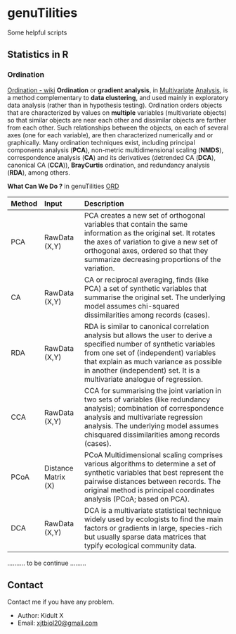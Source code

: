 # genuTilities
Some helpful scripts

## Statistics in R
### Ordination
[Ordination - wiki](https://en.wikipedia.org/wiki/Ordination_(statistics)) **Ordination** or **gradient analysis**, in [Multivariate](https://en.wikipedia.org/wiki/Multivariate_statistics) [Analysis](https://en.wikipedia.org/wiki/Multivariate_analysis), is a method complementary to **data clustering**, and used mainly in exploratory data analysis (rather than in hypothesis testing). Ordination orders objects that are characterized by values on **multiple** variables (multivariate objects) so that similar objects are near each other and dissimilar objects are farther from each other. Such relationships between the objects, on each of several axes (one for each variable), are then characterized numerically and or graphically. Many ordination techniques exist, including principal components analysis (**PCA**), non-metric multidimensional scaling (**NMDS**), correspondence analysis (**CA**) and its derivatives (detrended CA (**DCA**), canonical CA (**CCA**)), **BrayCurtis** ordination, and redundancy analysis (**RDA**), among others.

**What Can We Do ?** in genuTilities [ORD](https://github.com/Genut/genuTilities/blob/master/ORD.md)

|Method	|Input	|Description |
|:-|:-|:-|
|PCA	|RawData (X,Y)	|PCA creates a new set of orthogonal variables that contain the same information as the original set. It rotates the axes of variation to give a new set of orthogonal axes, ordered so that they summarize decreasing proportions of the variation.|
|CA	|RawData (X,Y)	|CA or reciprocal averaging, finds (like PCA) a set of synthetic variables that summarise the original set. The underlying model assumes chi-squared dissimilarities among records (cases).|
|RDA	|RawData (X,Y)	|RDA is similar to canonical correlation analysis but allows the user to derive a specified number of synthetic variables from one set of (independent) variables that explain as much variance as possible in another (independent) set. It is a multivariate analogue of regression.|
|CCA	|RawData (X,Y)	|CCA for summarising the joint variation in two sets of variables (like redundancy analysis); combination of correspondence analysis and multivariate regression analysis. The underlying model assumes chisquared dissimilarities among records (cases).|
|PCoA	|Distance Matrix (X)	|PCoA Multidimensional scaling comprises various algorithms to determine a set of synthetic variables that best represent the pairwise distances between records. The original method is principal coordinates analysis (PCoA; based on PCA).|
|DCA	|RawData (X,Y)	|DCA is a multivariate statistical technique widely used by ecologists to find the main factors or gradients in large, species-rich but usually sparse data matrices that typify ecological community data.|

.......... to be continue .........

Contact
------------
Contact me if you have any problem.

- Author:   Kidult X
- Email:    <xjtbiol20@gmail.com>
